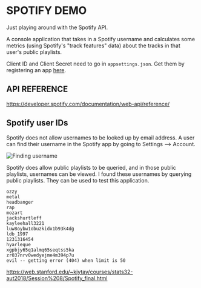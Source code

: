 # SPOTIFY DEMO

Just playing around with the Spotify API.

A console application that takes in a Spotify username and calculates some metrics (using Spotify's "track features" data) about the tracks in that user's public playlists.

Client ID and Client Secret need to go in `appsettings.json`. Get them by registering an app [here](https://developer.spotify.com/dashboard/applications).

## API REFERENCE

<https://developer.spotify.com/documentation/web-api/reference/>

## Spotify user IDs

Spotify does not allow usernames to be looked up by email address. A user can find their username in the Spotify app by going to Settings --> Account.

![Finding username](FindingUsername.gif)

Spotify does allow public playlists to be queried, and in those public playlists, usernames can be viewed. I found these usernames by querying public playlists. They can be used to test this application.

```
ozzy
metal
headbanger
rap
mozart
jackshurtleff
kayleehall3221
luw8oybw1obuzkidx1b93k4dg
ldb_1997
1231316454
hyarleque
xgpbjy65q1almq65seqtss5ka
zr037nrv0wedyejme4m394p7u
evil -- getting error (404) when limit is 50
```




https://web.stanford.edu/~kjytay/courses/stats32-aut2018/Session%208/Spotify_final.html
